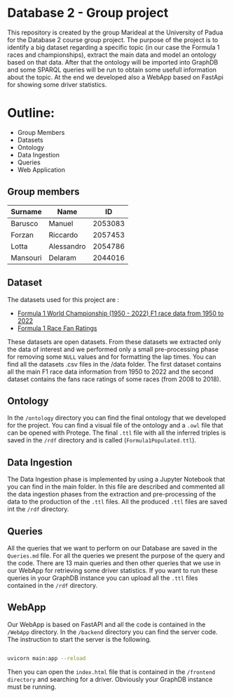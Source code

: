 # Database 2 - Group project

This repository is created by the group Marideal at the University of Padua for the Database 2 course group project. 
The purpose of the project is to identify a big dataset regarding a specific topic (in our case the Formula 1 races and championships), extract the main data and model an ontology based on that data.
After that the ontology will be imported into GraphDB and some SPARQL queries will be run to obtain some usefull information about the topic. At the end we developed also a WebApp based on FastApi for showing some driver statistics. 

# Outline:
- Group Members
- Datasets
- Ontology
- Data Ingestion
- Queries
- Web Application

## Group members
| Surname      | Name          | ID            |
| ------------ | ------------- | ------------- |
| Barusco      | Manuel        | 2053083       |
| Forzan       | Riccardo      | 2057453       |
| Lotta        | Alessandro    | 2054786       |
| Mansouri     | Delaram       | 2044016       |

## Dataset

The datasets used for this project are :

- [Formula 1 World Championship (1950 - 2022) F1 race data from 1950 to 2022](https://www.kaggle.com/datasets/rohanrao/formula-1-world-championship-1950-2020) 
- [Formula 1 Race Fan Ratings](https://www.kaggle.com/datasets/codingminds/formula-1-race-fan-ratings)

These datasets are open datasets. From these datasets we extracted only the data of interest and we performed only a small pre-processing phase for removing some <code>NULL</code> values and for formatting the lap times.
You can find all the datasets .csv files in the /data folder. 
The first dataset contains all the main F1 race data information from 1950 to 2022 and the second dataset contains the fans race ratings of some races (from 2008 to 2018).

## Ontology

In the <code>/ontology</code> directory you can find the final ontology that we developed for the project. You can find a visual file of the ontology and a <code>.owl</code> file that can be opened with Protege.
The final <code>.ttl</code> file with all the inferred triples is saved in the <code>/rdf</code> directory and is called (<code>Formula1Populated.ttl</code>). 

## Data Ingestion

The Data Ingestion phase is implemented by using a Jupyter Notebook that you can find in the main folder. In this file are described and commented all the data ingestion phases from the extraction and pre-processing 
of the data to the production of the <code>.ttl</code> files. All the produced <code>.ttl</code> files are saved int the <code>/rdf</code> directory. 

## Queries

All the queries that we want to perform on our Database are saved in the <code>Queries.md</code> file. For all the queries we present the purpose of the query and the code. There are 13 main queries and then other queries 
that we use in our WebApp for retrieving some driver statistics. If you want to run these queries in your GraphDB instance you can upload all the <code>.ttl</code> files contained in the <code>/rdf</code> directory.

## WebApp

Our WebApp is based on FastAPI and all the code is contained in the <code>/WebApp</code> directory. In the <code>/backend</code> directory you can find the server code. The instruction to start the server is the following.


```sh

uvicorn main:app --reload

```

Then you can open the <code>index.html</code> file that is contained in the <code>/frontend directory</code> and searching for a driver. Obviously your GraphDB instance must be running.